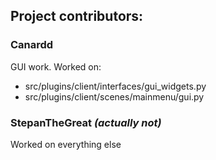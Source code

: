 ## Project contributors:

### Canardd
GUI work.
Worked on:
- src/plugins/client/interfaces/gui_widgets.py
- src/plugins/client/scenes/mainmenu/gui.py

### StepanTheGreat *(actually not)*
Worked on everything else 